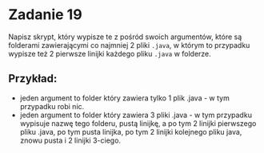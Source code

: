 # Zadanie 19

Napisz skrypt, który wypisze te z pośród swoich argumentów, które są folderami
zawierającymi co najmniej 2 pliki `.java`, w którym to przypadku wypisze też
2 pierwsze linijki każdego pliku `.java` w folderze. 

## Przykład:
 - jeden argument to folder który zawiera tylko 1 plik .java - w tym przypadku robi nic.
 - jeden argument to folder który zawiera 3 pliki .java - w tym przypadku wypisuje nazwę tego folderu, pustą linijkę, a po tym 2 linijki pierwszego pliku .java, po tym pusta linijka, po tym 2 linijki kolejnego pliku java, znowu pusta i 2 linijki 3-ciego.